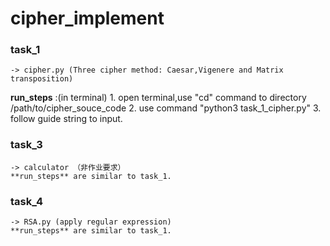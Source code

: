 # cipher_implement

### **task_1** 
    -> cipher.py (Three cipher method: Caesar,Vigenere and Matrix transposition)
**run_steps** :(in terminal)
        1. open terminal,use "cd" command to directory /path/to/cipher_souce_code
        2. use command "python3 task_1_cipher.py"
        3. follow guide string to input.

### **task_3** 
    -> calculator （非作业要求）
    **run_steps** are similar to task_1.

### **task_4** 
    -> RSA.py (apply regular expression)
    **run_steps** are similar to task_1.
